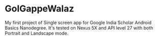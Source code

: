# GolGappeWalaz
My first project of Single screen app for Google India Scholar Android Basics Nanodegree.
It's tested on Nexus 5X and API level 27 with both Portrait and Landscape mode.
